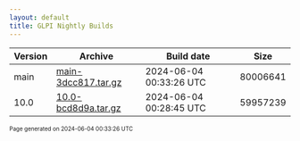 ```yaml
---
layout: default
title: GLPI Nightly Builds
---
```


Version|Archive|Build date|Size
---|---|---|---
main|[main-3dcc817.tar.gz](main-3dcc817.tar.gz)|2024-06-04 00:33:26 UTC|80006641
10.0|[10.0-bcd8d9a.tar.gz](10.0-bcd8d9a.tar.gz)|2024-06-04 00:28:45 UTC|59957239

<font size="1">Page generated on 2024-06-04 00:33:26 UTC</font>
